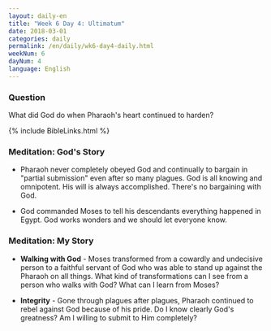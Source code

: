 ```yaml
---
layout: daily-en
title: "Week 6 Day 4: Ultimatum"
date: 2018-03-01
categories: daily
permalink: /en/daily/wk6-day4-daily.html
weekNum: 6
dayNum: 4
language: English
---
```


### Question     
What did God do when Pharaoh's heart continued to harden?

{% include BibleLinks.html %} 

### Meditation: God's Story   
+ Pharaoh never completely obeyed God and continually to bargain in "partial submission" even after so many plagues. God is all knowing and omnipotent. His will is always accomplished. There's no bargaining with God. 

+ God commanded Moses to tell his descendants everything happened in Egypt. God works wonders and we should let everyone know. 

### Meditation: My Story   
+ **Walking with God** - Moses transformed from a cowardly and undecisive person to a faithful servant of God who was able to stand up against the Pharaoh on all things. What kind of transformations can I see from a person who walks with God? What can I learn from Moses? 

+ **Integrity** - Gone through plagues after plagues, Pharaoh continued to rebel against God because of his pride. Do I know clearly God's greatness? Am I willing to submit to Him completely? 
